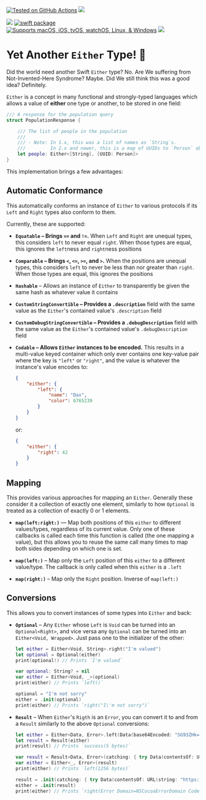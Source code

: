 [![Tested on GitHub Actions](https://github.com/RougeWare/swift-either/actions/workflows/swift.yml/badge.svg)](https://github.com/RougeWare/swift-either/actions/workflows/swift.yml) [![](https://www.codefactor.io/repository/github/rougeware/swift-either/badge)](https://www.codefactor.io/repository/github/rougeware/swift-either)

[![](https://img.shields.io/endpoint?url=https%3A%2F%2Fswiftpackageindex.com%2Fapi%2Fpackages%2FRougeWare%2FSwift-Either%2Fbadge%3Ftype%3Dswift-versions)](https://swiftpackageindex.com/RougeWare/Swift-Either) [![swift package](https://img.shields.io/badge/swift%20package-brightgreen.svg)](https://swift.org/package-manager) [![Supports macOS, iOS, tvOS, watchOS, Linux, & Windows](https://img.shields.io/endpoint?url=https%3A%2F%2Fswiftpackageindex.com%2Fapi%2Fpackages%2FRougeWare%2FSwift-Either%2Fbadge%3Ftype%3Dplatforms)](https://swiftpackageindex.com/RougeWare/Swift-Either) 
[![](https://img.shields.io/github/release-date/rougeware/swift-either?label=latest%20release)](https://github.com/RougeWare/Swift-Either/releases/latest)



# Yet Another `Either` Type! 🥳

Did the world need another Swift `Either` type? No.
Are We suffering from Not-Invented-Here Syndrome? Maybe.
Did We still think this was a good idea? Definitely.

`Either` is a concept in many functional and strongly-typed languages which allows a value of **either** one type or another, to be stored in one field:

```swift
/// A response for the population query 
struct PopulationResponse {

    /// The list of people in the population
    ///
    /// - Note: In 1.x, this was a list of names as `String`s.
    ///         In 2.x and newer, this is a map of UUIDs to `Person` objects
    let people: Either<[String], [UUID: Person]>
}
```

This implementation brings a few advantages:



## Automatic Conformance

This automatically conforms an instance of `Either` to various protocols if its `Left` and `Right` types also conform to them.

Currently, these are supported:

- **`Equatable` – Brings `==` and `!=`.** When `Left` and `Right` are unequal types, this considers `left` to never equal `right`. When those types are equal, this ignores the `left`ness and `right`ness positions

- **`Comparable` – Brings `<`, `<=`, `>=`, and `>`.** When the positions are unequal types, this considers `left` to never be less than nor greater than `right`. When those types are equal, this ignores the positions

- **`Hashable`** – Allows an instance of `Either` to transparently be given the same hash as whatever value it contains

- **`CustomStringConvertible` – Provides a `.description`** field with the same value as the `Either`'s contained value's `.description` field

- **`CustomDebugStringConvertible` – Provides a `.debugDescription`** field with the same value as the `Either`'s contained value's `.debugDescription` field

- **`Codable` – Allows `Either` instances to be encoded.** This results in a multi-value keyed container which only ever contains one key-value pair where the key is `"left"` or `"right"`, and the value is whatever the instance's value encodes to:
    ```json
    {
        "either": {
            "left": {
                "name": "Dax",
                "color": 6765239
            }
        }
    }
    ```
    or:
    ```json
    {
        "either": {
            "right": 42
        }
    }
    ```



## Mapping

This provides various approaches for mapping an `Either`. Generally these consider it a collection of exactly one element, similarly to how `Optional` is treated as a collection of exactly 0 or 1 elements.


- **`map(left:right:)`** — Map both positions of this `either` to different values/types, regardless of its current value. Only one of these callbacks is called each time this function is called (the one mapping a value), but this allows you to reuse the same call many times to map both sides depending on which one is set.

- **`map(left:)`** – Map only the `Left` position of this `either` to a different value/type. The callback is only called when this `either` is a `.left` 

- **`map(right:)`** – Map only the `Right` position. Inverse of `map(left:)`



## Conversions

This allows you to convert instances of some types into `Either` and back:

- **`Optional`** – Any `Either` whose `Left` is `Void` can be turned into an `Optional<Right>`, and vice versa any `Optional` can be turned into an `Either<Void, Wrapped>`. Just pass one to the initializer of the other:
    ```swift
    let either = Either<Void, String>.right("I'm valued")
    let optional = Optional(either)
    print(optional!) // Prints `I'm valued`
    ```
    
    ```swift
    var optional: String? = nil
    var either = Either<Void, _>(optional)
    print(either) // Prints `left()`
    
    optional = "I'm not sorry"
    either = .init(optional)
    print(either) // Prints `right("I\'m not sorry")`
    ```

- **`Result`** – When `Either`'s `Rigth` is an `Error`, you can convert it to and from a `Result` similarly to the above `Optional` conversions:
    ```swift
    let either = Either<Data, Error>.left(Data(base64Encoded: "SG93ZHk=")!)
    let result = Result(either)
    print(result) // Prints `success(5 bytes)`
    ```
    
    ```swift
    var result = Result<Data, Error>(catching: { try Data(contentsOf: URL(string: "https://example.com")!) })
    var either = Either<_, Error>(result)
    print(either) // Prints `left(1256 bytes)`
    
    result = .init(catching: { try Data(contentsOf: URL(string: "https://fakeDomain.fakeTld")!) })
    either = .init(result)
    print(either) // Prints `right(Error Domain=NSCocoaErrorDomain Code=256 "The file couldn’t be opened." UserInfo={NSURL=https://fakeDomain.fakeTld})`
    ```
